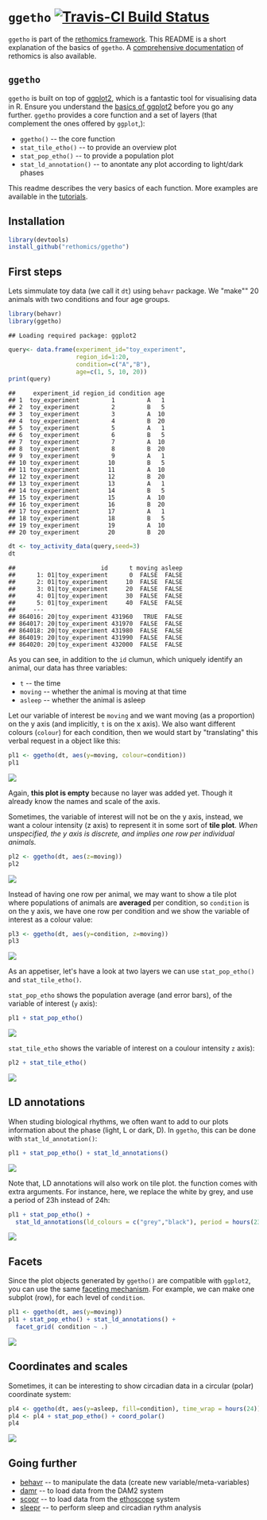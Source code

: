 
`ggetho` [![Travis-CI Build Status](https://travis-ci.org/rethomics/ggetho.svg?branch=master)](https://travis-ci.org/rethomics/ggetho)
======================================================================================================================================

<!-- [![AppVeyor Build Status](https://ci.appveyor.com/api/projects/status/github/tidyverse/hms?branch=master&svg=true)](https://ci.appveyor.com/project/tidyverse/hms)  -->
<!-- [![Coverage Status](https://img.shields.io/codecov/c/github/tidyverse/hms/master.svg)](https://codecov.io/github/tidyverse/hms?branch=master) [![CRAN_Status_Badge](http://www.r-pkg.org/badges/version/hms)](https://cran.r-project.org/package=hms) -->
`ggetho` is part of the [rethomics framework](todo.html). This README is a short explanation of the basics of `ggetho`. A [comprehensive documentation](todo.html) of rethomics is also available.

`ggetho`
--------

`ggetho` is built on top of [ggplot2](), which is a fantastic tool for visualising data in R. Ensure you understand the [basics of ggplot2]() before you go any further. `ggetho` provides a core function and a set of layers (that complement the ones offered by `ggplot`,):

-   `ggetho()` -- the core function
-   `stat_tile_etho()` -- to provide an overview plot
-   `stat_pop_etho()` -- to provide a population plot
-   `stat_ld_annotation()` -- to anontate any plot according to light/dark phases

This readme describes the very basics of each function. More examples are available in the [tutorials](todo.html).

Installation
------------

``` r
library(devtools)
install_github("rethomics/ggetho")
```

First steps
-----------

Lets simmulate toy data (we call it `dt`) using `behavr` package. We "make"" 20 animals with two conditions and four age groups.

``` r
library(behavr)
library(ggetho)
```

    ## Loading required package: ggplot2

``` r
query<- data.frame(experiment_id="toy_experiment",
                   region_id=1:20,
                   condition=c("A","B"),
                   age=c(1, 5, 10, 20))
print(query)
```

    ##     experiment_id region_id condition age
    ## 1  toy_experiment         1         A   1
    ## 2  toy_experiment         2         B   5
    ## 3  toy_experiment         3         A  10
    ## 4  toy_experiment         4         B  20
    ## 5  toy_experiment         5         A   1
    ## 6  toy_experiment         6         B   5
    ## 7  toy_experiment         7         A  10
    ## 8  toy_experiment         8         B  20
    ## 9  toy_experiment         9         A   1
    ## 10 toy_experiment        10         B   5
    ## 11 toy_experiment        11         A  10
    ## 12 toy_experiment        12         B  20
    ## 13 toy_experiment        13         A   1
    ## 14 toy_experiment        14         B   5
    ## 15 toy_experiment        15         A  10
    ## 16 toy_experiment        16         B  20
    ## 17 toy_experiment        17         A   1
    ## 18 toy_experiment        18         B   5
    ## 19 toy_experiment        19         A  10
    ## 20 toy_experiment        20         B  20

``` r
dt <- toy_activity_data(query,seed=3)
dt
```

    ##                        id      t moving asleep
    ##      1: 01|toy_experiment      0  FALSE  FALSE
    ##      2: 01|toy_experiment     10  FALSE  FALSE
    ##      3: 01|toy_experiment     20  FALSE  FALSE
    ##      4: 01|toy_experiment     30  FALSE  FALSE
    ##      5: 01|toy_experiment     40  FALSE  FALSE
    ##     ---                                       
    ## 864016: 20|toy_experiment 431960   TRUE  FALSE
    ## 864017: 20|toy_experiment 431970  FALSE  FALSE
    ## 864018: 20|toy_experiment 431980  FALSE  FALSE
    ## 864019: 20|toy_experiment 431990  FALSE  FALSE
    ## 864020: 20|toy_experiment 432000  FALSE  FALSE

As you can see, in addition to the `id` clumun, which uniquely identify an animal, our data has three variables:

-   `t` -- the time
-   `moving` -- whether the animal is moving at that time
-   `asleep` -- whether the animal is asleep

Let our variable of interest be `moving` and we want moving (as a proportion) on the y axis (and implicitly, `t` is on the x axis). We also want different colours (`colour`) for each condition, then we would start by "translating" this verbal request in a object like this:

``` r
pl1 <- ggetho(dt, aes(y=moving, colour=condition))
pl1
```

![](README_files/figure-markdown_github-ascii_identifiers/unnamed-chunk-3-1.png)

Again, **this plot is empty** because no layer was added yet. Though it already know the names and scale of the axis.

Sometimes, the variable of interest will not be on the y axis, instead, we want a colour intensity (z axis) to represent it in some sort of **tile plot**. *When unspecified, the y axis is discrete, and implies one row per individual animals.*

``` r
pl2 <- ggetho(dt, aes(z=moving))
pl2
```

![](README_files/figure-markdown_github-ascii_identifiers/unnamed-chunk-4-1.png)

Instead of having one row per animal, we may want to show a tile plot where populations of animals are **averaged** per condition, so `condition` is on the y axis, we have one row per condition and we show the variable of interest as a colour value:

``` r
pl3 <- ggetho(dt, aes(y=condition, z=moving))
pl3
```

![](README_files/figure-markdown_github-ascii_identifiers/unnamed-chunk-5-1.png)

As an appetiser, let's have a look at two layers we can use `stat_pop_etho()` and `stat_tile_etho()`.

`stat_pop_etho` shows the population average (and error bars), of the variable of interest (`y` axis):

``` r
pl1 + stat_pop_etho() 
```

![](README_files/figure-markdown_github-ascii_identifiers/unnamed-chunk-6-1.png)

`stat_tile_etho` shows the variable of interest on a coulour intensity `z` axis):

``` r
pl2 + stat_tile_etho() 
```

![](README_files/figure-markdown_github-ascii_identifiers/unnamed-chunk-7-1.png)

LD annotations
--------------

When studing biological rhythms, we often want to add to our plots information about the phase (light, L or dark, D). In `ggetho`, this can be done with `stat_ld_annotation()`:

``` r
pl1 + stat_pop_etho() + stat_ld_annotations()
```

![](README_files/figure-markdown_github-ascii_identifiers/unnamed-chunk-8-1.png)

Note that, LD annotations will also work on tile plot. the function comes with extra arguments. For instance, here, we replace the white by grey, and use a period of 23h instead of 24h:

``` r
pl1 + stat_pop_etho() + 
  stat_ld_annotations(ld_colours = c("grey","black"), period = hours(23))
```

![](README_files/figure-markdown_github-ascii_identifiers/unnamed-chunk-9-1.png)

Facets
------

Since the plot objects generated by `ggetho()` are compatible with `ggplot2`, you can use the same [faceting mechanism](http://ggplot2.tidyverse.org/reference/facet_grid.html). For example, we can make one subplot (row), for each level of `condition`.

``` r
pl1 <- ggetho(dt, aes(y=moving))
pl1 + stat_pop_etho() + stat_ld_annotations() +
  facet_grid( condition ~ .)
```

![](README_files/figure-markdown_github-ascii_identifiers/unnamed-chunk-10-1.png)

Coordinates and scales
----------------------

Sometimes, it can be interesting to show circadian data in a circular (polar) coordinate system:

``` r
pl4 <- ggetho(dt, aes(y=asleep, fill=condition), time_wrap = hours(24))
pl4 <- pl4 + stat_pop_etho() + coord_polar() 
pl4
```

![](README_files/figure-markdown_github-ascii_identifiers/unnamed-chunk-11-1.png)

Going further
-------------

-   [behavr](https://github.com/rethomics/behavr) -- to manipulate the data (create new variable/meta-variables)
-   [damr](https://github.com/rethomics/damr) -- to load data from the DAM2 system
-   [scopr](https://github.com/rethomics/scopr) -- to load data from the [ethoscope](http://gilestrolab.github.io/ethoscope/) system <!-- * [ggetho](https://github.com/rethomics/ggetho) -- to plot visualise the data -->
-   [sleepr](https://github.com/rethomics/sleepr) -- to perform sleep and circadian rythm analysis
